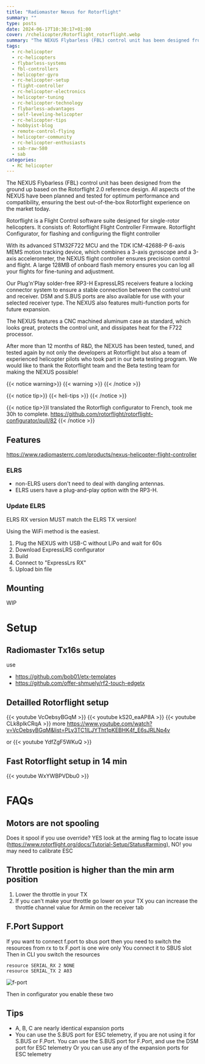 ```yaml
---
title: "Radiomaster Nexus for Rotorflight"
summary: ""
type: posts
date: 2024-06-17T10:30:17+01:00
cover: /rchelicopter/Rotorflight_rotorflight.webp
summary: "The NEXUS Flybarless (FBL) control unit has been designed from the ground up based on the Rotorflight 2.0 reference design. All aspects of the NEXUS have been planned and tested for optimum performance and compatibility, ensuring the best out-of-the-box Rotorflight experience on the market today."
tags:
  - rc-helicopter
  - rc-helicopters
  - flybarless-systems
  - fbl-controllers
  - helicopter-gyro
  - rc-helicopter-setup
  - flight-controller
  - rc-helicopter-electronics
  - helicopter-tuning
  - rc-helicopter-technology
  - flybarless-advantages
  - self-leveling-helicopter
  - rc-helicopter-tips
  - hobbyist-blog
  - remote-control-flying
  - helicopter-community
  - rc-helicopter-enthusiasts
  - sab-raw-580
  - sab
categories:
  - RC helicopter
---
```

The NEXUS Flybarless (FBL) control unit has been designed from the ground up based on the Rotorflight 2.0 reference design. All aspects of the NEXUS have been planned and tested for optimum performance and compatibility, ensuring the best out-of-the-box Rotorflight experience on the market today.

Rotorflight is a Flight Control software suite designed for single-rotor helicopters. It consists of: Rotorflight Flight Controller Firmware. Rotorflight Configurator, for flashing and configuring the flight controller

With its advanced STM32F722 MCU and the TDK ICM-42688-P 6-axis MEMS motion tracking device, which combines a 3-axis gyroscope and a 3-axis accelerometer, the NEXUS flight controller ensures precision control and flight. A large 128MB of onboard flash memory ensures you can log all your flights for fine-tuning and adjustment.

Our Plug'n'Play solder-free RP3-H ExpressLRS receivers feature a locking connector system to ensure a stable connection between the control unit and receiver. DSM and S.BUS ports are also available for use with your selected receiver type. The NEXUS also features multi-function ports for future expansion.

The NEXUS features a CNC machined aluminum case as standard, which looks great, protects the control unit, and dissipates heat for the F722 processor.

After more than 12 months of R&D, the NEXUS has been tested, tuned, and tested again by not only the developers at Rotorflight but also a team of experienced helicopter pilots who took part in our beta testing program. We would like to thank the Rotorflight team and the Beta testing team for making the NEXUS possible!

{{< notice warning>}}
{{< warning >}}
{{< /notice >}}

{{< notice tip>}}
{{< heli-tips >}}
{{< /notice >}}

{{< notice tip>}}I translated the Rotorfligh configurator to French, took me 30h to complete. https://github.com/rotorflight/rotorflight-configurator/pull/82
{{< /notice >}}

## Features
https://www.radiomasterrc.com/products/nexus-helicopter-flight-controller

### ELRS
* non-ELRS users don't need to deal with dangling antennas.
* ELRS users have a plug-and-play option with the RP3-H.

### Update ELRS
ELRS RX version MUST match the ELRS TX version!

Using the WiFi method is the easiest.
1. Plug the NEXUS with USB-C without LiPo and wait for 60s
3. Download ExpressLRS configurator
4. Build
5. Connect to "ExpressLrs RX"
6. Upload bin file

## Mounting

WIP

# Setup

## Radiomaster Tx16s setup
use
* https://github.com/bob01/etx-templates
* https://github.com/offer-shmuely/rf2-touch-edgetx

## Detailled Rotorflight setup
{{< youtube VcOebsyBGqM >}}
{{< youtube kS20_eaAP8A >}}
{{< youtube CLk8pIkCRqA >}}
more https://www.youtube.com/watch?v=VcOebsyBGqM&list=PLy3TC1ILJYTht1pKEBHK4f_E6sJRLNp4v

or
{{< youtube YdfZgF5WKuQ >}}

## Fast Rotorflight setup in 14 min
{{< youtube WxYWBPVDbu0 >}}

# FAQs

## Motors are not spooling
Does it spool if you use override? YES look at the arming flag to locate issue (https://www.rotorflight.org/docs/Tutorial-Setup/Status#arming), NO! you may need to calibrate ESC

## Throttle position is higher than the min arm position
1. Lower the throttle in your TX
2. If you can't make your throttle go lower on your TX you can increase the throttle channel value for Armin on the receiver tab

## F.Port Support
If you want to connect f.port to sbus port then you need to switch the resources from rx to tx
F.port is one wire only
You connect it to SBUS slot
Then in CLI you switch the resources

```
resource SERIAL_RX 2 NONE
resource SERIAL_TX 2 A03
```
![f-port](https://github.com/cedricwalter/Rotorflight-Docs/assets/763491/ce4b6dc5-9908-4d38-a8de-bf97ef964bee)

Then in configurator you enable these two

## Tips
- A, B, C are nearly identical expansion ports
- You can use the S.BUS port for ESC telemetry, if you are not using it for S.BUS or F.Port. You can use the S.BUS port for F.Port, and use the DSM port for ESC telemetry Or you can use any of the expansion ports for ESC telemetry

